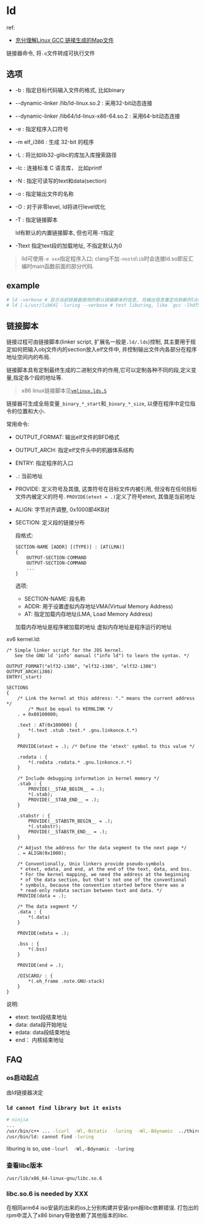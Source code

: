 # ld
ref:
- [充分理解Linux GCC 链接生成的Map文件](https://zhuanlan.zhihu.com/p/502051758)

链接器命令, 将`.o`文件转成可执行文件

## 选项
- -b : 指定目标代码输入文件的格式, 比如binary
- --dynamic-linker /lib/ld-linux.so.2 : 采用32-bit动态连接
- --dynamic-linker /lib64/ld-linux-x86-64.so.2 : 采用64-bit动态连接
- -e : 指定程序入口符号
- -m elf_i386 : 生成 32-bit 的程序
- -L : 将比如lib32-glibc的库加入库搜索路径
- -lc : 连接标准 C 语言库， 比如printf
- -N : 指定可读写的text和data(section)
- -o : 指定输出文件的名称
- -O <level> : 对于非零level, ld将进行level优化
- -T <scriptflie>: 指定链接脚本

	ld有默认的内置链接脚本, 但也可用`-T`指定
- -Ttext 指定text段的加载地址, 不指定默认为0

> lld可使用`-e xxx`指定程序入口; clang不加`-nostdlib`时会连接ld.so即反汇编时main函数前面的部分代码.

## example
```bash
# ld -verbose # 显示当前链接器使用的默认链接脚本的信息, 将输出信息重定向到新的lds文件中,并去掉开头和结尾多余的字符(否则会报错)
# ld [-L/usr/lib64] -luring --verbose # test liburing, like `gcc -lhdf5 --verbose`
```

## 链接脚本
链接过程可由链接脚本(linker script, 扩展名一般是`.ld/.lds`)控制, 其主要用于规定如何把输入obj文件内的section放入elf文件中, 并控制输出文件内各部分在程序地址空间内的布局.

链接脚本具有定制最终生成的二进制文件的作用,它可以定制各种不同的段,定义变量,指定各个段的地址等.

> x86 linux链接脚本见[`vmlinux.lds.S`](https://github.com/torvalds/linux/blob/master/arch/x86/kernel/vmlinux.lds.S)

链接器可生成全局变量`_binary_*_start`和`_binary_*_size`, 以便在程序中定位指令的位置和大小.

常用命令:
- OUTPUT_FORMAT: 输出elf文件的BFD格式
- OUTPUT_ARCH: 指定elf文件头中的机器体系结构
- ENTRY: 指定程序的入口
- `.`: 当前地址
- PROVIDE: 定义符号及其值, 这类符号在目标文件内被引用, 但没有在任何目标文件内被定义的符号. `PROVIDE(etext = .)`定义了符号etext, 其值是当前地址
- ALIGN: 字节对齐调整, 0x1000即4KB对
- SECTION: 定义段的链接分布

	段格式:
	```
	SECTION-NAME [ADDR] [(TYPE)] : [AT(LMA)]
	{	
		OUTPUT-SECTION-COMMAND
		OUTPUT-SECTION-COMMAND
		...
	}
	```

	选项:
	- SECTION-NAME: 段名称
	- ADDR: 用于设置虚拟内存地址VMA(Virtual Memory Address)
	- AT: 指定加载内存地址(LMA, Load Memory Address)

	加载内存地址是程序被加载的地址
	虚拟内存地址是程序运行的地址

xv6 kernel.ld:
```
/* Simple linker script for the JOS kernel.
   See the GNU ld 'info' manual ("info ld") to learn the syntax. */

OUTPUT_FORMAT("elf32-i386", "elf32-i386", "elf32-i386")
OUTPUT_ARCH(i386)
ENTRY(_start)

SECTIONS
{
	/* Link the kernel at this address: "." means the current address */
        /* Must be equal to KERNLINK */
	. = 0x80100000;

	.text : AT(0x100000) {
		*(.text .stub .text.* .gnu.linkonce.t.*)
	}

	PROVIDE(etext = .);	/* Define the 'etext' symbol to this value */

	.rodata : {
		*(.rodata .rodata.* .gnu.linkonce.r.*)
	}

	/* Include debugging information in kernel memory */
	.stab : {
		PROVIDE(__STAB_BEGIN__ = .);
		*(.stab);
		PROVIDE(__STAB_END__ = .);
	}

	.stabstr : {
		PROVIDE(__STABSTR_BEGIN__ = .);
		*(.stabstr);
		PROVIDE(__STABSTR_END__ = .);
	}

	/* Adjust the address for the data segment to the next page */
	. = ALIGN(0x1000);

	/* Conventionally, Unix linkers provide pseudo-symbols
	 * etext, edata, and end, at the end of the text, data, and bss.
	 * For the kernel mapping, we need the address at the beginning
	 * of the data section, but that's not one of the conventional
	 * symbols, because the convention started before there was a
	 * read-only rodata section between text and data. */
	PROVIDE(data = .);

	/* The data segment */
	.data : {
		*(.data)
	}

	PROVIDE(edata = .);

	.bss : {
		*(.bss)
	}

	PROVIDE(end = .);

	/DISCARD/ : {
		*(.eh_frame .note.GNU-stack)
	}
}
```

说明:
- etext: text段结束地址
- data: data段开始地址
- edata: data段结束地址
- end： 内核结束地址

## FAQ
### os启动起点
由ld链接器决定

### `ld cannot find library but it exists`
```bash
# ninjia
...
/usr/bin/c++ ... -lcurl  -Wl,-Bstatic  -luring  -Wl,-Bdynamic  ../thirdParty/isa-l_crypto/.libs/libisal_crypto.a  bin/libhashtable.a  -lm  -lrt  -ldl  -lrdmacm  -libverbs  -lpthread ...
/usr/bin/ld: cannot find -luring
```

liburing is so, use `-lcurl  -Wl,-Bdynamic  -luring`

### 查看libc版本
`/usr/lib/x86_64-linux-gnu/libc.so.6`

### libc.so.6 is needed by XXX
在相同arm64 iso安装的出来的os上分别构建并安装rpm报libc依赖错误. 打包出的rpm中混入了x86 binary导致依赖了其他版本的libc.
